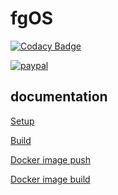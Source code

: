 # fgOS

[![Codacy Badge](https://api.codacy.com/project/badge/Grade/18f5685584a04c73860fdb5918fc6f35)](https://app.codacy.com/gh/fgsoftware1/fgOS-BETA?utm_source=github.com&utm_medium=referral&utm_content=fgsoftware1/fgOS-BETA&utm_campaign=Badge_Grade_Settings)

[![paypal](http://fgsoftwarestudio.epizy.com/paypal.png)](https://paypal.me/fgsoftwarestudio?locale.x=pt_PT)

## documentation

[Setup](https://github.com/fgsoftware1/fgOS-BETA/blob/master/docs/setup.rst)

[Build](https://github.com/fgsoftware1/fgOS-BETA/blob/master/docs/build.rst)

[Docker image push](https://github.com/fgsoftware1/fgOS-BETA/blob/master/docs/dockerimage-push.rst)

[Docker image build](https://github.com/fgsoftware1/fgOS-BETA/blob/master/docs/dockerimage-build.rst)
